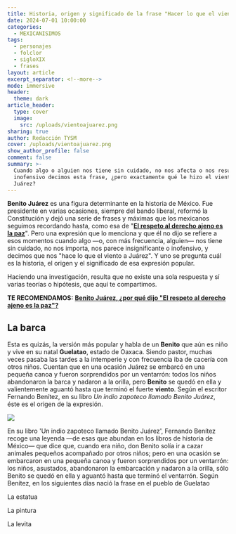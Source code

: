 ```yaml
---
title: Historia, origen y significado de la frase "Hacer lo que el viento a Juárez"
date: 2024-07-01 10:00:00
categories:
  - MEXICANISIMOS
tags:
  - personajes
  - folclor
  - sigloXIX
  - frases
layout: article
excerpt_separator: <!--more-->
mode: immersive
header:
  theme: dark
article_header:
  type: cover
  image:
    src: /uploads/vientoajuarez.png
sharing: true
author: Redacción TYSM
cover: /uploads/vientoajuarez.png
show_author_profile: false
comment: false
summary: >-
  Cuando algo o alguien nos tiene sin cuidado, no nos afecta o nos resulta
  inofensivo decimos esta frase, ¿pero exactamente qué le hizo el viento a
  Juárez?
---
```

**Benito Juárez** es una figura determinante en la historia de México. Fue presidente en varias ocasiones, siempre del bando liberal, reformó la Constitución y dejó una serie de frases y máximas que los mexicanos seguimos recordando hasta, como esa de "[**El respeto al derecho ajeno es la paz**](https://blog.tonoysumariachi.com/historia/2022/12/01/benito-juarez-por-que-dijo-el-respeto-al-derecho-ajeno-es-la-paz.html)". Pero una expresión que lo menciona y que él no dijo se refiere a esos momentos cuando algo —o, con más frecuencia, alguien— nos tiene sin cuidado, no nos importa, nos parece insignificante o inofensivo, y decimos que nos "hace lo que el viento a Juárez". Y uno se pregunta cuál es la historia, el origen y el significado de esa expresión popular.

Haciendo una investigación, resulta que no existe una sola respuesta y sí varias teorías o hipótesis, que aquí te compartimos.

**TE RECOMENDAMOS:** [**Benito Juárez, ¿por qué dijo "El respeto al derecho ajeno es la paz"?**](https://blog.tonoysumariachi.com/historia/2022/12/01/benito-juarez-por-que-dijo-el-respeto-al-derecho-ajeno-es-la-paz.html)

## La barca

Esta es quizás, la versión más popular y habla de un **Benito** que aún es niño y vive en su natal **Guelatao**, estado de Oaxaca. Siendo pastor, muchas veces pasaba las tardes a la intemperie y con frecuencia iba de cacería con otros niños. Cuentan que en una ocasión Juárez se embarcó en una pequeña canoa y fueron sorprendidos por un ventarrón: todos los niños abandonaron la barca y nadaron a la orilla, pero **Benito** se quedó en ella y valientemente aguantó hasta que terminó el fuerte **viento**. Según el escritor Fernando Benítez, en su libro *Un indio zapoteco llamado Benito Juárez*, éste es el origen de la expresión.

![](https://turismo.guadalajaravisit.com/wp-content/uploads/2020/03/benito-juarez-cosas-que-no-sabias-2.jpg)

En su libro 'Un indio zapoteco llamado Benito Juárez', Fernando Benítez recoge una leyenda —de esas que abundan en los libros de historia de México— que dice que, cuando era niño, don Benito solía ir a cazar animales pequeños acompañado por otros niños; pero en una ocasión se embarcaron en una pequeña canoa y fueron sorprendidos por un ventarrón: los niños, asustados, abandonaron la embarcación y nadaron a la orilla, sólo Benito se quedó en ella y aguantó hasta que terminó el ventarrón. Según Benítez, en los siguientes días nació la frase en el pueblo de Guelatao

La estatua

La pintura

La levita

&nbsp;